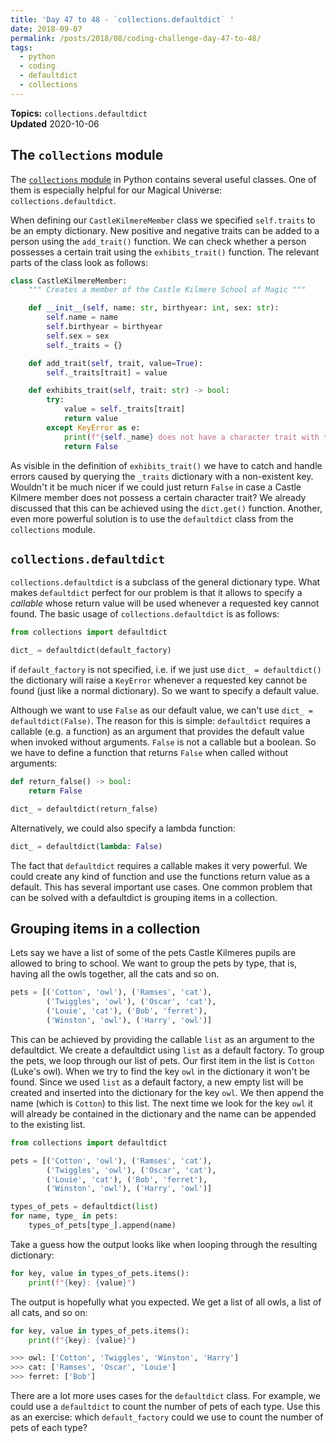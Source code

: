 ```yaml
---
title: 'Day 47 to 48 - `collections.defaultdict` '
date: 2018-09-07
permalink: /posts/2018/08/coding-challenge-day-47-to-48/
tags:
  - python
  - coding
  - defaultdict
  - collections
---
```


**Topics:** `collections.defaultdict`     
**Updated** 2020-10-06

## The `collections` module

The [`collections` module](https://docs.python.org/3/library/collections.html#module-collections) in Python contains several useful classes. One of them is especially helpful for our Magical Universe: `collections.defaultdict`.

When defining our `CastleKilmereMember` class we specified `self.traits` to be an empty dictionary. New positive and negative traits can be added to a person using the `add_trait()` function. We can check whether a person possesses a certain trait using the `exhibits_trait()` function. The relevant parts of the class look as follows:

```python
class CastleKilmereMember:
    """ Creates a member of the Castle Kilmere School of Magic """

    def __init__(self, name: str, birthyear: int, sex: str):
        self.name = name
        self.birthyear = birthyear
        self.sex = sex
        self._traits = {}

    def add_trait(self, trait, value=True):
        self._traits[trait] = value

    def exhibits_trait(self, trait: str) -> bool:
        try:
            value = self._traits[trait]
            return value
        except KeyError as e:
            print(f"{self._name} does not have a character trait with the name {e}")
            return False
```

As visible in the definition of `exhibits_trait()` we have to catch and handle errors caused by querying the `_traits` dictionary with a non-existent key. Wouldn't it be much nicer if we could just return `False` in case a Castle Kilmere member does not possess a certain character trait? We already discussed that this can be achieved using the `dict.get()` function. Another, even more powerful solution is to use the `defaultdict` class from the `collections` module.

## `collections.defaultdict`

`collections.defaultdict` is a subclass of the general dictionary type. What makes `defaultdict` perfect for our problem is that it allows to specify a *callable* whose return value will be used whenever a requested key cannot found. The basic usage of `collections.defaultdict` is as follows: 

```python
from collections import defaultdict

dict_ = defaultdict(default_factory)
```

if `default_factory` is not specified, i.e. if we just use `dict_ = defaultdict()` the dictionary will raise a `KeyError` whenever a requested key cannot be found (just like a normal dictionary). So we want to specify a default value.
    
Although we want to use `False` as our default value, we can't use `dict_ = defaultdict(False)`. The reason for this is simple: `defaultdict` requires a callable (e.g. a function) as an argument that provides the default value when invoked without arguments. `False` is not a callable but a boolean. So we have to define a function that returns `False` when called without arguments:

```python
def return_false() -> bool:
    return False

dict_ = defaultdict(return_false)
```

Alternatively, we could also specify a lambda function:

```python
dict_ = defaultdict(lambda: False)
```


The fact that `defaultdict` requires a callable makes it very powerful. We could create any kind of function and use the functions return value as a default. This has several important use cases. One common problem that can be solved with a defaultdict is grouping items in a collection. 


## Grouping items in a collection
Lets say we have a list of some of the pets Castle Kilmeres pupils are allowed to bring to school. We want to group the pets by type, that is, having all the owls together, all the cats and so on. 

```python
pets = [('Cotton', 'owl'), ('Ramses', 'cat'),
        ('Twiggles', 'owl'), ('Oscar', 'cat'),
        ('Louie', 'cat'), ('Bob', 'ferret'),
        ('Winston', 'owl'), ('Harry', 'owl')]
```

This can be achieved by providing the callable `list` as an argument to the defaultdict. We create a defaultdict using `list` as a default factory. To group the pets, we loop through our list of pets. Our first item in the list is `Cotton` (Luke's owl). When we try to find the key `owl` in the dictionary it won't be found. Since we used `list` as a default factory, a new empty list will be created and inserted into the dictionary for the key `owl`. We then append the name (which is `Cotton`) to this list. The next time we look for the key `owl` it will already be contained in the dictionary and the name can be appended to the existing list. 

```python
from collections import defaultdict

pets = [('Cotton', 'owl'), ('Ramses', 'cat'),
        ('Twiggles', 'owl'), ('Oscar', 'cat'),
        ('Louie', 'cat'), ('Bob', 'ferret'),
        ('Winston', 'owl'), ('Harry', 'owl')]

types_of_pets = defaultdict(list)
for name, type_ in pets:
    types_of_pets[type_].append(name)
```

Take a guess how the output looks like when looping through the resulting dictionary:
```python
for key, value in types_of_pets.items():
    print(f"{key}: {value}")
```

The output is hopefully what you expected. We get a list of all owls, a list of all cats, and so on:
```python
for key, value in types_of_pets.items():
    print(f"{key}: {value}")

>>> owl: ['Cotton', 'Twiggles', 'Winston', 'Harry']
>>> cat: ['Ramses', 'Oscar', 'Louie']
>>> ferret: ['Bob']
```

There are a lot more uses cases for the `defaultdict` class. For example, we could use a `defaultdict` to count the number of pets of each type. Use this as an exercise: which `default_factory` could we use to count the number of pets of each type?


